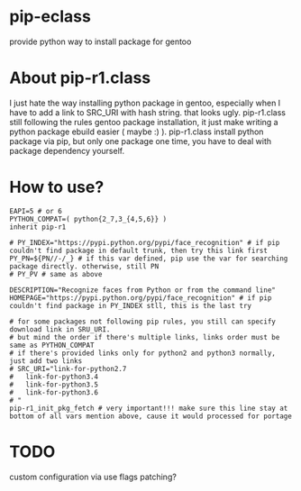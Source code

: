 # pip-eclass
provide python way to install package for gentoo

# About pip-r1.class
I just hate the way installing python package in gentoo, especially when I have to add a link to SRC_URI with hash string. that looks ugly.
pip-r1.class still following the rules gentoo package installation, it just make writing a python package ebuild easier ( maybe :) ).
pip-r1.class install python package via pip, but only one package one time, you have to deal with package dependency yourself. 

# How to use?
```
EAPI=5 # or 6
PYTHON_COMPAT=( python{2_7,3_{4,5,6}} )
inherit pip-r1

# PY_INDEX="https://pypi.python.org/pypi/face_recognition" # if pip couldn't find package in default trunk, then try this link first
PY_PN=${PN//-/_} # if this var defined, pip use the var for searching package directly. otherwise, still PN
# PY_PV # same as above

DESCRIPTION="Recognize faces from Python or from the command line"
HOMEPAGE="https://pypi.python.org/pypi/face_recognition" # if pip couldn't find package in PY_INDEX stll, this is the last try

# for some packages not following pip rules, you still can specify download link in SRU_URI. 
# but mind the order if there's multiple links, links order must be same as PYTHON_COMPAT
# if there's provided links only for python2 and python3 normally, just add two links
# SRC_URI="link-for-python2.7
#	link-for-python3.4
#	link-for-python3.5
#	link-for-python3.6
# " 
pip-r1_init_pkg_fetch # very important!!! make sure this line stay at bottom of all vars mention above, cause it would processed for portage
```

# TODO
custom configuration via use flags
patching?
